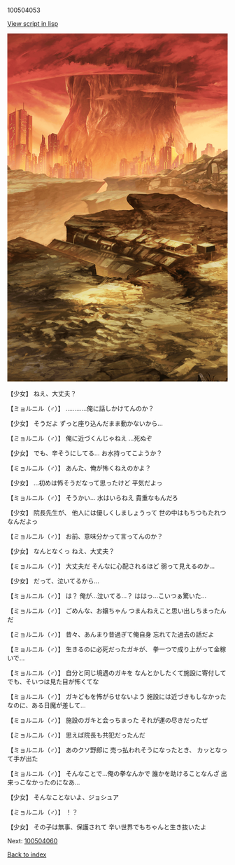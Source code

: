 100504053

[View script in lisp](../scripts/100504053.txt)

![underwild.png](../images/backgrounds/underwild.png)

【少女】
ねえ、大丈夫？

【ミョルニル（♂）】
…………俺に話しかけてんのか？

【少女】
そうだよ
ずっと座り込んだまま動かないから…

【ミョルニル（♂）】
俺に近づくんじゃねえ
…死ぬぞ

【少女】
でも、辛そうにしてる…
お水持ってこようか？

【ミョルニル（♂）】
あんた、俺が怖くねえのかよ？

【少女】
…初めは怖そうだなって思ったけど
平気だよっ

【ミョルニル（♂）】
そうかい…
水はいらねえ
貴重なもんだろ

【少女】
院長先生が、
他人には優しくしましょうって
世の中はもちつもたれつなんだよっ

【ミョルニル（♂）】
お前、意味分かって言ってんのか？

【少女】
なんとなくっ
ねえ、大丈夫？

【ミョルニル（♂）】
大丈夫だ
そんなに心配されるほど
弱って見えるのか…

【少女】
だって、泣いてるから…

【ミョルニル（♂）】
は？
俺が…泣いてる…？
ははっ…こいつぁ驚いた…

【ミョルニル（♂）】
ごめんな、お嬢ちゃん
つまんねえこと思い出しちまったんだ

【ミョルニル（♂）】
昔々、あんまり昔過ぎて俺自身
忘れてた過去の話だよ

【ミョルニル（♂）】
生きるのに必死だったガキが、
拳一つで成り上がって金稼いで…

【ミョルニル（♂）】
自分と同じ境遇のガキを
なんとかしたくて施設に寄付して
でも、そいつは見た目が怖くてな

【ミョルニル（♂）】
ガキどもを怖がらせないよう
施設には近づきもしなかった
なのに、ある日魔が差して…

【ミョルニル（♂）】
施設のガキと会っちまった
それが運の尽きだったぜ

【ミョルニル（♂）】
思えば院長も共犯だったんだ

【ミョルニル（♂）】
あのクソ野郎に
売っ払われそうになったとき、
カッとなって手が出た

【ミョルニル（♂）】
そんなことで…俺の拳なんかで
誰かを助けることなんざ
出来っこなかったのになあ…

【少女】
そんなことないよ、ジョシュア

【ミョルニル（♂）】
！？

【少女】
その子は無事、保護されて
辛い世界でもちゃんと生き抜いたよ

Next: [100504060](100504060.md)

[Back to index](index.md)
